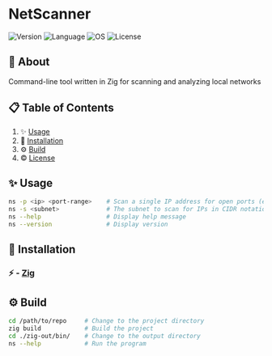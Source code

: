 # NetScanner

![Version](https://img.shields.io/badge/Version-v0.3.0-red)
![Language](https://img.shields.io/badge/Language-0.13.0-orange?logo=zig&logoSize=auto)
![OS](https://img.shields.io/badge/OS-Linux%2C%20MacOS%2C%20Windows-blue)
![License](https://img.shields.io/badge/License-GNU%20GPL--3.0-green)


## 🚀 About

Command-line tool written in Zig for scanning and analyzing local networks

## 📋 Table of Contents

1. ✨ [Usage](#usage)
2. 🔨 [Installation](#installation)
3. ⚙️ [Build](#build)
4. ©️ [License](../LICENSE)

## <a name="usage">✨ Usage</a>

```sh
ns -p <ip> <port-range>    # Scan a single IP address for open ports (example: 192.168.1.1 1-1024)
ns -s <subnet>             # The subnet to scan for IPs in CIDR notation (example: 192.168.0.1/24)
ns --help                  # Display help message
ns --version               # Display version
```

## <a name="installation">🔨 Installation</a>

### ⚡ - [Zig](https://ziglang.org/)

## <a name="build">⚙️ Build </a>

```sh
cd /path/to/repo     # Change to the project directory
zig build            # Build the project
cd ./zig-out/bin/    # Change to the output directory
ns --help            # Run the program
```
